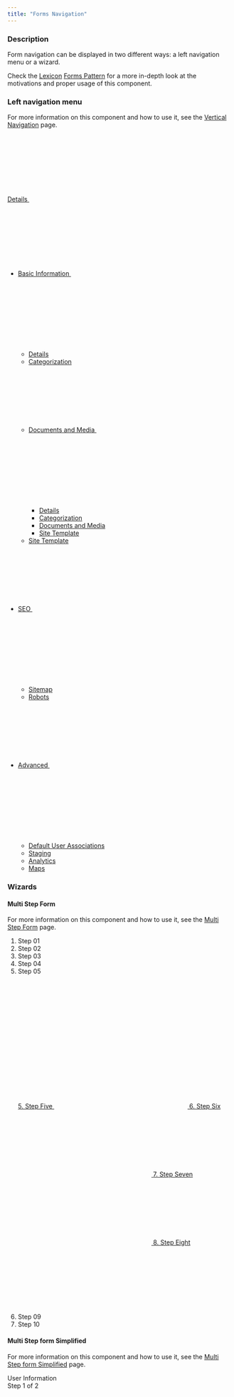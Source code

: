 ```yaml
---
title: "Forms Navigation"
---
```


### Description

Form navigation can be displayed in two different ways: a left navigation menu or a wizard.

<div class="alert alert-info">Check the <a href="https://lexicondesign.io">Lexicon</a> <a href="https://lexicondesign.io/docs/patterns/Forms/formsNavigation.html">Forms Pattern</a> for a more in-depth look at the motivations and proper usage of this component.</div>

### Left navigation menu

For more information on this component and how to use it, see the [Vertical Navigation](/docs/components/navigation/vertical-navigation.html) page.

<div class="sheet">
	<div class="form-group">
		<nav class="menubar menubar-transparent menubar-vertical-expand-lg">
			<a aria-controls="menubarVerticalLgCollapse01" aria-expanded="false" class="menubar-toggler" data-toggle="collapse" href="#menubarVerticalLgCollapse01" role="button">
				Details
				<svg class="lexicon-icon lexicon-icon-caret-bottom" focusable="false" role="presentation">
					<use href="/images/icons/icons.svg#caret-bottom" />
				</svg>
			</a>
			<div class="collapse menubar-collapse" id="menubarVerticalLgCollapse01">
				<ul class="nav nav-nested">
					<li class="nav-item">
						<a aria-controls="menubarVerticalLgNestedCollapse01" aria-expanded="true" class="collapse-icon nav-link" data-toggle="collapse" href="#menubarVerticalLgNestedCollapse01" role="button">
							Basic Information
							<span class="collapse-icon-closed">
								<svg class="lexicon-icon lexicon-icon-caret-right" focusable="false" role="presentation">
									<use href="/images/icons/icons.svg#caret-right" />
								</svg>
							</span>
							<span class="collapse-icon-open">
								<svg class="lexicon-icon lexicon-icon-caret-bottom" focusable="false" role="presentation">
									<use href="/images/icons/icons.svg#caret-bottom" />
								</svg>
							</span>
						</a>
						<div class="collapse show" id="menubarVerticalLgNestedCollapse01">
							<ul class="nav nav-stacked">
								<li class="nav-item"><a class="active nav-link" href="#1">Details</a></li>
								<li class="nav-item"><a class="nav-link" href="#1">Categorization</a></li>
								<li class="nav-item">
									<a aria-controls="menubarVerticalLgNestedCollapse02" aria-expanded="false" class="collapsed collapse-icon nav-link" data-toggle="collapse" href="#menubarVerticalLgNestedCollapse02" role="button">
										Documents and Media
										<span class="collapse-icon-closed">
											<svg class="lexicon-icon lexicon-icon-caret-right" focusable="false" role="presentation">
												<use href="/images/icons/icons.svg#caret-right" />
											</svg>
										</span>
										<span class="collapse-icon-open">
											<svg class="lexicon-icon lexicon-icon-caret-bottom" focusable="false" role="presentation">
												<use href="/images/icons/icons.svg#caret-bottom" />
											</svg>
										</span>
									</a>
									<div class="collapse" id="menubarVerticalLgNestedCollapse02">
										<ul class="nav nav-stacked">
											<li class="nav-item"><a class="nav-link" href="#1">Details</a></li>
											<li class="nav-item"><a class="nav-link" href="#1">Categorization</a></li>
											<li class="nav-item"><a class="nav-link" href="#1">Documents and Media</a></li>
											<li class="nav-item"><a class="nav-link" href="#1">Site Template</a></li>
										</ul>
									</div>
								</li>
								<li class="nav-item"><a class="nav-link" href="#1">Site Template</a></li>
							</ul>
						</div>
					</li>
					<li class="nav-item">
						<a aria-controls="menubarVerticalLgNestedCollapse03" aria-expanded="false" class="collapsed collapse-icon nav-link" data-toggle="collapse" href="#menubarVerticalLgNestedCollapse03" role="button">
							SEO
							<span class="collapse-icon-closed">
								<svg class="lexicon-icon lexicon-icon-caret-right" focusable="false" role="presentation">
									<use href="/images/icons/icons.svg#caret-right" />
								</svg>
							</span>
							<span class="collapse-icon-open">
								<svg class="lexicon-icon lexicon-icon-caret-bottom" focusable="false" role="presentation">
									<use href="/images/icons/icons.svg#caret-bottom" />
								</svg>
							</span>
						</a>
						<div class="collapse" id="menubarVerticalLgNestedCollapse03">
							<ul class="nav nav-stacked">
								<li class="nav-item"><a class="nav-link" href="#1">Sitemap</a></li>
								<li class="nav-item"><a class="nav-link" href="#1">Robots</a></li>
							</ul>
						</div>
					</li>
					<li class="nav-item">
						<a aria-controls="menubarVerticalLgNestedCollapse04" aria-expanded="false" class="collapsed collapse-icon nav-link" data-toggle="collapse" href="#menubarVerticalLgNestedCollapse04" role="button">
							Advanced
							<span class="collapse-icon-closed">
								<svg class="lexicon-icon lexicon-icon-caret-right" focusable="false" role="presentation">
									<use href="/images/icons/icons.svg#caret-right" />
								</svg>
							</span>
							<span class="collapse-icon-open">
								<svg class="lexicon-icon lexicon-icon-caret-bottom" focusable="false" role="presentation">
									<use href="/images/icons/icons.svg#caret-bottom" />
								</svg>
							</span>
						</a>
						<div class="collapse" id="menubarVerticalLgNestedCollapse04">
							<ul class="nav nav-stacked">
								<li class="nav-item"><a class="nav-link" href="#1">Default User Associations</a></li>
								<li class="nav-item"><a class="nav-link" href="#1">Staging</a></li>
								<li class="nav-item"><a class="nav-link" href="#1">Analytics</a></li>
								<li class="nav-item"><a class="nav-link" href="#1">Maps</a></li>
							</ul>
						</div>
					</li>
				</ul>
			</div>
		</nav>
	</div>
</div>



>

### Wizards

#### Multi Step Form

For more information on this component and how to use it, see the [Multi Step Form](/docs/components/forms/multi-step-form.html) page.

<div class="sheet">
	<ol class="multi-step-nav multi-step-nav-collapse-sm multi-step-indicator-label-top">
		<li class="complete multi-step-item multi-step-item-expand">
			<div class="multi-step-divider"></div>
			<div class="multi-step-indicator">
				<div class="multi-step-indicator-label">Step 01</div>
				<a class="multi-step-icon" data-multi-step-icon="1" href="#1"></a>
			</div>
		</li>
		<li class="complete multi-step-item multi-step-item-expand">
			<div class="multi-step-divider"></div>
			<div class="multi-step-indicator">
				<div class="multi-step-indicator-label">Step 02</div>
				<a class="multi-step-icon" data-multi-step-icon="2" href="#1"></a>
			</div>
		</li>
		<li class="complete multi-step-item multi-step-item-expand">
			<div class="multi-step-divider"></div>
			<div class="multi-step-indicator">
				<div class="multi-step-indicator-label">Step 03</div>
				<a class="multi-step-icon" data-multi-step-icon="3" href="#1"></a>
			</div>
		</li>
		<li class="complete multi-step-item multi-step-item-expand">
			<div class="multi-step-divider"></div>
			<div class="multi-step-indicator">
				<div class="multi-step-indicator-label">Step 04</div>
				<a class="multi-step-icon" data-multi-step-icon="4" href="#1"></a>
			</div>
		</li>
		<li class="active multi-step-item multi-step-item-expand">
			<div class="multi-step-divider"></div>
			<div class="dropdown multi-step-indicator">
				<div class="multi-step-indicator-label">Step 05</div>
				<a aria-expanded="false" aria-haspopup="true" class="dropdown-toggle multi-step-icon" data-toggle="dropdown" href="#1" role="button">
					<svg class="lexicon-icon lexicon-icon-ellipsis-h" focusable="false" role="presentation">
						<use href="/images/icons/icons.svg#ellipsis-h"></use>
					</svg>
				</a>
				<div class="dropdown-menu dropdown-menu-indicator-end">
					<a class="active complete dropdown-item" href="#1">
						5. Step Five
						<span aria-hidden="true" class="dropdown-item-indicator">
							<svg class="lexicon-icon lexicon-icon-check" focusable="false" role="presentation">
								<use href="/images/icons/icons.svg#check" />
							</svg>
						</span>
					</a>
					<a class="complete dropdown-item" href="#1">
						6. Step Six
						<span aria-hidden="true" class="dropdown-item-indicator">
							<svg class="lexicon-icon lexicon-icon-check" focusable="false" role="presentation">
								<use href="/images/icons/icons.svg#check" />
							</svg>
						</span>
					</a>
					<a class="complete dropdown-item" href="#1">
						7. Step Seven
						<span aria-hidden="true" class="dropdown-item-indicator">
							<svg class="lexicon-icon lexicon-icon-check" focusable="false" role="presentation">
								<use href="/images/icons/icons.svg#check" />
							</svg>
						</span>
					</a>
					<a class="dropdown-item" href="#1">
						8. Step Eight
						<span aria-hidden="true" class="dropdown-item-indicator">
							<svg class="lexicon-icon lexicon-icon-check" focusable="false" role="presentation">
								<use href="/images/icons/icons.svg#check" />
							</svg>
						</span>
					</a>
				</div>
			</div>
		</li>
		<li class="disabled multi-step-item multi-step-item-expand">
			<div class="multi-step-divider"></div>
			<div class="multi-step-indicator">
				<div class="multi-step-indicator-label">Step 09</div>
				<a class="multi-step-icon" data-multi-step-icon="9" href="#1"></a>
			</div>
		</li>
		<li class="multi-step-item">
			<div class="multi-step-divider"></div>
			<div class="multi-step-indicator">
				<div class="multi-step-indicator-label">Step 10</div>
				<a class="multi-step-icon" data-multi-step-icon="10" href="#1"></a>
			</div>
		</li>
	</ol>
</div>

#### Multi Step form Simplified

For more information on this component and how to use it, see the [Multi Step form Simplified](/docs/components/forms/multi-step-form-simplified.html) page.

<div class="sheet">
	<div class="form-group">
		<div class="tbar subnav-tbar subnav-tbar-light">
			<div class="container-fluid container-fluid-max-xl">
				<div class="tbar-nav">
					<div class="tbar-item tbar-item-expand">
						<div class="tbar-section">
							<span class="component-text text-truncate-inline">
								<span class="text-truncate">User Information</span>
							</span>
						</div>
					</div>
					<div class="tbar-item">
						<span class="component-text">Step 1 of 2</span>
					</div>
				</div>
			</div>
		</div>
	</div>
</div>

